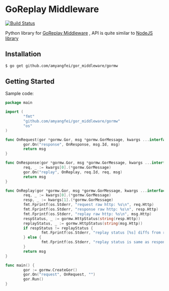 # GoReplay Middleware

[![Build Status](https://travis-ci.org/amyangfei/gor_middleware.svg?branch=master)](https://travis-ci.org/amyangfei/gor_middleware)

Python library for [GoReplay Middleware](https://github.com/buger/goreplay>) , API is quite similar to [NodeJS library](https://github.com/buger/goreplay/tree/master/middleware>)

## Installation

```bash
$ go get github.com/amyangfei/gor_middleware/gormw
```

## Getting Started

Sample code:

```go
package main

import (
        "fmt"
        "github.com/amyangfei/gor_middleware/gormw"
        "os"
)

func OnRequest(gor *gormw.Gor, msg *gormw.GorMessage, kwargs ...interface{}) *gormw.GorMessage {
        gor.On("response", OnResponse, msg.Id, msg)
        return msg
}

func OnResponse(gor *gormw.Gor, msg *gormw.GorMessage, kwargs ...interface{}) *gormw.GorMessage {
        req, _ := kwargs[0].(*gormw.GorMessage)
        gor.On("replay", OnReplay, req.Id, req, msg)
        return msg
}

func OnReplay(gor *gormw.Gor, msg *gormw.GorMessage, kwargs ...interface{}) *gormw.GorMessage {
        req, _ := kwargs[0].(*gormw.GorMessage)
        resp, _ := kwargs[1].(*gormw.GorMessage)
        fmt.Fprintf(os.Stderr, "request raw http: %s\n", req.Http)
        fmt.Fprintf(os.Stderr, "response raw http: %s\n", resp.Http)
        fmt.Fprintf(os.Stderr, "replay raw http: %s\n", msg.Http)
        respStatus, _ := gormw.HttpStatus(string(resp.Http))
        replayStatus, _ := gormw.HttpStatus(string(msg.Http))
        if respStatus != replayStatus {
                fmt.Fprintf(os.Stderr, "replay status [%s] diffs from response status [%s]\n", replayStatus, respStatus)
        } else {
                fmt.Fprintf(os.Stderr, "replay status is same as response status\n")
        }
        return msg
}

func main() {
        gor := gormw.CreateGor()
        gor.On("request", OnRequest, "")
        gor.Run()
}
```

